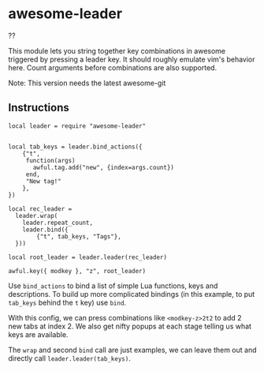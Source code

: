 # awesome-leader

??

This module lets you string together key combinations in awesome triggered by pressing a leader key. It should roughly emulate vim's behavior here. Count arguments before combinations are also supported.

Note: This version needs the latest awesome-git

## Instructions

```
local leader = require "awesome-leader"


local tab_keys = leader.bind_actions({
    {"t",
     function(args)
       awful.tag.add("new", {index=args.count})
     end,
     "New tag!"
    },
})

local rec_leader =
  leader.wrap(
    leader.repeat_count,
    leader.bind({
        {"t", tab_keys, "Tags"},
  }))

local root_leader = leader.leader(rec_leader)

awful.key({ modkey }, "z", root_leader)
```

Use `bind_actions` to bind a list of simple Lua functions, keys and
descriptions. To build up more complicated bindings (in this example, to put
`tab_keys` behind the `t` key) use `bind`.

With this config, we can press combinations like `<modkey-z>2t2` to add 2 new tabs at index 2.
We also get nifty popups at each stage telling us what keys are available.

The `wrap` and second `bind` call are just examples, we can leave them out and directly call
`leader.leader(tab_keys)`.
